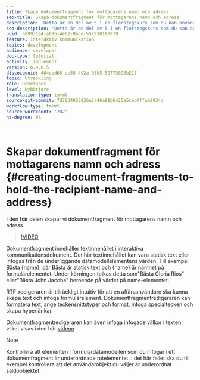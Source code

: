 ```yaml
---
title: Skapa dokumentfragment för mottagarens namn och adress
seo-title: Skapa dokumentfragment för mottagarens namn och adress
description: 'Detta är en del av 5 i en flerstegskurs som du kan använda för att skapa ditt första interaktiva kommunikationsdokument. I den här delen skapar vi dokumentfragment för mottagarens namn och adress. '
seo-description: 'Detta är en del av 5 i en flerstegskurs som du kan använda för att skapa ditt första interaktiva kommunikationsdokument. I den här delen skapar vi dokumentfragment för mottagarens namn och adress. '
uuid: 689931e4-a026-4e62-9acd-552918180819
feature: Interaktiv kommunikation
topics: development
audience: developer
doc-type: tutorial
activity: implement
version: 6.4,6.5
discoiquuid: 404eed65-ec55-492a-85b5-59773896b217
topic: Utveckling
role: Developer
level: Nybörjare
translation-type: tm+mt
source-git-commit: 7d7034026826a5a46a91b6425a5cebfffab2934d
workflow-type: tm+mt
source-wordcount: '282'
ht-degree: 0%

---
```



# Skapar dokumentfragment för mottagarens namn och adress {#creating-document-fragments-to-hold-the-recipient-name-and-address}

I den här delen skapar vi dokumentfragment för mottagarens namn och adress.

>[!VIDEO](https://video.tv.adobe.com/v/22350/?quality=9&learn=on)

Dokumentfragment innehåller textinnehållet i interaktiva kommunikationsdokument. Det här textinnehållet kan vara statisk text eller infogas från de underliggande datamodellelementens värden. Till exempel Bästa {name}, där Bästa är statisk text och {name} är namnet på formulärelementet. Under körningen tolkas detta som&quot;Bästa Gloria Rios&quot; eller&quot;Bästa John Jacobs&quot; beroende på värdet på name-elementet.

RTF-redigeraren är tillräckligt intuitiv för att en affärsanvändare ska kunna skapa text och infoga formulärelement. Dokumentfragmentredigeraren kan formatera text, ange teckensnittstyper och format, infoga specialtecken och skapa hyperlänkar.

Dokumentfragmentredigeraren kan även infoga infogade villkor i texten, vilket visas i den här [videon](https://helpx.adobe.com/experience-manager/kt/forms/using/editing-improvements-correspondence-mgmt-feature-video-use.html)

>[!NOTE]
>
>Kontrollera att elementen i formulärdatamodellen som du infogar i ett dokumentfragment är underordnade rotelementet. I det här fallet ska du till exempel kontrollera att det användarobjekt du väljer är underordnat saldoobjektet


